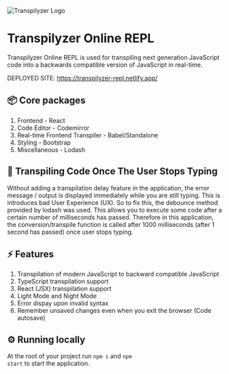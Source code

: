 ![Transpilyzer Logo](src/images/esx-es5.svg)

# Transpilyzer Online REPL
Transpilyzer Online REPL is used for transpiling next generation JavaScript  code into a backwards compatible version of JavaScript in real-time.

DEPLOYED SITE: https://transpilyzer-repl.netlify.app/

## 📦 Core packages

1. Frontend - React
2. Code Editor - Codemirror
3. Real-time Frontend Transpiler - Babel/Standalone
4. Styling - Bootstrap
5. Miscellaneous - Lodash

## 💎 Transpiling Code Once The User Stops Typing
Without adding a transpilation delay feature in the application, the error message / output is displayed immediately while you are still typing. This is introduces bad User Experience (UX). So to fix this, the debounce method provided by lodash was used. This allows you to execute some code after a certain number of milliseconds has passed. Therefore in this application, the conversion/transpile function is called after 1000 milliseconds (after 1 second has passed) once user stops typing.

## ⚡ Features

1. Transpilation of modern JavaScript to backward compatible JavaScript
2. TypeScript transpilation support
3. React (JSX) transpilation support
3. Light Mode and Night Mode
4. Error dispay upon invalid syntax
5. Remember unsaved changes even when you exit the browser (Code autosave)

## ⚙️ Running locally

At the root of your project run <code>npm i</code> and <code>npm start</code> to start the application.
